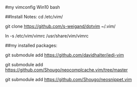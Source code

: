 #my vimconfig Win10 bash

##Install Notes:
cd /etc/vim/

git clone https://github.com/s-weigand/dotvim ~/.vim/

ln -s /etc/vim/vimrc /usr/share/vim/vimrc

##my installed packages:

git submodule add https://github.com/davidhalter/jedi-vim

git submodule add https://github.com/Shougo/neocomplcache.vim/tree/master

git submodule add https://github.com/Shougo/neosnippet.vim
